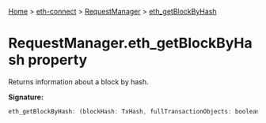 [Home](./index) &gt; [eth-connect](./eth-connect.md) &gt; [RequestManager](./eth-connect.requestmanager.md) &gt; [eth\_getBlockByHash](./eth-connect.requestmanager.eth_getblockbyhash.md)

# RequestManager.eth\_getBlockByHash property

Returns information about a block by hash.

**Signature:**
```javascript
eth_getBlockByHash: (blockHash: TxHash, fullTransactionObjects: boolean) => Promise<BlockObject>
```
